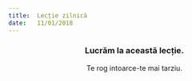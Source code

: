 ```yaml
---
title:  Lecție zilnică
date:   11/01/2018
---
```


### <center>Lucrăm la această lecție.</center>
<center>Te rog intoarce-te mai tarziu.</center>
